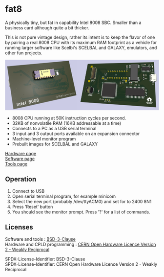 # fat8
A physically tiny, but fat in capability Intel 8008 SBC.  Smaller than a business card although quite a bit thicker.

This is not pure vintage design, rather its intent is to keep the flavor of one by pairing a real 8008 CPU with its maximum RAM footprint as a vehicle for running larger software like Scelbi's SCELBAL and GALAXY, emulators, and other fun projects.

![render of fat8](hardware/fat8.png)

- 8008 CPU running at 50K instruction cycles per second.
- 32KB of nonvolatile RAM (16KB addressable at a time)
- Connects to a PC as a USB serial terminal
- 3 input and 3 output ports available on an expansion connector
- Machine-level monitor program
- Prebuilt images for SCELBAL and GALAXY

[Hardware page](hardware/)\
[Software page](software/)\
[Tools page](tools/)

## Operation

1. Connect to USB
2. Open serial terminal program, for example minicom
3. Select the new port (probably /dev/ttyACM0) and set for to 2400 8N1
4. Press 'Reset' button
5. You should see the monitor prompt.  Press '?' for a list of commands.

## Licenses

Software and tools : [BSD-3-Clause](LICENSE.BSD-3-Clause)\
Hardware and CPLD programming : [CERN Open Hardware Licence Version 2 - Weakly Reciprocal](LICENSE.CERN-OHL-W-2.0)

SPDX-License-Identifier: BSD-3-Clause\
SPDX-License-Identifier: CERN Open Hardware Licence Version 2 - Weakly Reciprocal
